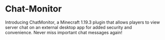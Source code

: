 # Chat-Monitor
Introducing ChatMonitor, a Minecraft 1.19.3 plugin that allows players to view server chat on an external desktop app for added security and convenience. Never miss important chat messages again!
